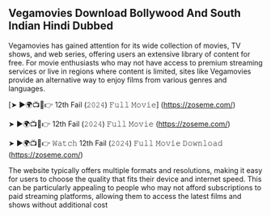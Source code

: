 ## Vegamovies Download Bollywood And South Indian Hindi Dubbed
Vegamovies has gained attention for its wide collection of movies, TV shows, and web series, offering users an extensive library of content for free. For movie enthusiasts who may not have access to premium streaming services or live in regions where content is limited, sites like Vegamovies provide an alternative way to enjoy films from various genres and languages. 



[➤ ►🌍📺📱👉 12th Fail (𝟸𝟶𝟸𝟺) 𝙵𝚞𝚕𝚕 𝙼𝚘𝚟𝚒𝚎] (https://zoseme.com/)

➤ ►🌍📺📱👉 12th Fail (𝟸𝟶𝟸𝟺) 𝙵𝚞𝚕𝚕 𝙼𝚘𝚟𝚒𝚎 (https://zoseme.com/)

➤ ►🌍📺📱👉 𝚆𝚊𝚝𝚌𝚑 12th Fail (𝟸𝟶𝟸𝟺) 𝙵𝚞𝚕𝚕 𝙼𝚘𝚟𝚒𝚎 𝙳𝚘𝚠𝚗𝚕𝚘𝚊𝚍 (https://zoseme.com/)

The website typically offers multiple formats and resolutions, making it easy for users to choose the quality that fits their device and internet speed. This can be particularly appealing to people who may not afford subscriptions to paid streaming platforms, allowing them to access the latest films and shows without additional cost
